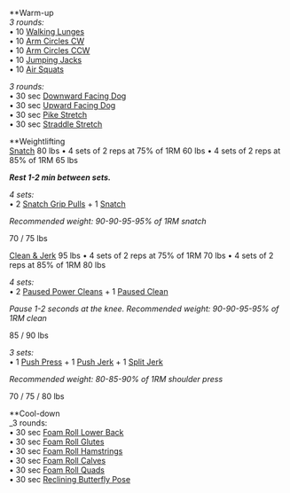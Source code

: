 **Warm-up  
_3 rounds:_  
• 10 [Walking Lunges](https://www.youtube.com/watch?v=DlhojghkaQ0)  
• 10 [Arm Circles CW](https://www.youtube.com/watch?v=rZENbpK2_M8)  
• 10 [Arm Circles CCW](https://www.youtube.com/watch?v=Tvty6Fk3gdg)  
• 10 [Jumping Jacks](https://www.youtube.com/watch?v=4zxWEEyPJpU)  
• 10 [Air Squats](https://www.youtube.com/watch?v=C_VtOYc6j5c)

_3 rounds:_  
• 30 sec [Downward Facing Dog](https://www.youtube.com/watch?v=ZVtwWOpN170)  
• 30 sec [Upward Facing Dog](https://www.youtube.com/watch?v=canHY0a02lw)  
• 30 sec [Pike Stretch](https://www.youtube.com/watch?v=cjIznknOzU0)  
• 30 sec [Straddle Stretch](https://www.youtube.com/watch?v=gZHbm4LynYQ)

**Weightlifting  
[Snatch](https://www.youtube.com/watch?v=9xQp2sldyts)  80 lbs
• 4 sets of 2 reps at 75% of 1RM 60 lbs
• 4 sets of 2 reps at 85% of 1RM 65 lbs

**_Rest 1-2 min between sets._**

_4 sets:_  
• 2 [Snatch Grip Pulls](https://www.youtube.com/watch?v=gAahnygjC_M) + 1 [Snatch](https://www.youtube.com/watch?v=hVTYRjSDyC4)

_Recommended weight: 90-90-95-95% of 1RM snatch_

70 / 75 lbs

[Clean & Jerk](https://www.youtube.com/watch?v=yFSBGIPMa9A) 95 lbs
• 4 sets of 2 reps at 75% of 1RM 70 lbs
• 4 sets of 2 reps at 85% of 1RM 80 lbs

_4 sets:_  
• 2 [Paused Power Cleans](https://www.youtube.com/watch?v=rj2j5OcpdnI) + 1 [Paused Clean](https://www.youtube.com/watch?v=m3_UwB7whuM&pp=ygUMcGF1c2VkIGNsZWFu)

_Pause 1-2 seconds at the knee. Recommended weight: 90-90-95-95% of 1RM clean_

85 / 90 lbs

_3 sets:_  
• 1 [Push Press](https://www.youtube.com/watch?v=i0mElJo73EE) + 1 [Push Jerk](https://www.youtube.com/watch?v=KY2q95iRfO4) + 1 [Split Jerk](https://www.youtube.com/watch?v=qHQwWEHBpSw)

_Recommended weight: 80-85-90% of 1RM shoulder press_

70 / 75 / 80 lbs

**Cool-down  
_3 rounds:  
• 30 sec [Foam Roll Lower Back](https://www.youtube.com/watch?v=XxA2QQBgJ0U)  
• 30 sec [Foam Roll Glutes](https://www.youtube.com/watch?v=XRY38hLNrb4)  
• 30 sec [Foam Roll Hamstrings](https://www.youtube.com/watch?v=MGd1riGV_Nc)  
• 30 sec [Foam Roll Calves](https://www.youtube.com/watch?v=FaHodmmOuUI)  
• 30 sec [Foam Roll Quads](https://www.youtube.com/watch?v=20eqcNJpHSo)  
• 30 sec [Reclining Butterfly Pose](https://www.youtube.com/watch?v=P6-xVJSyev0)